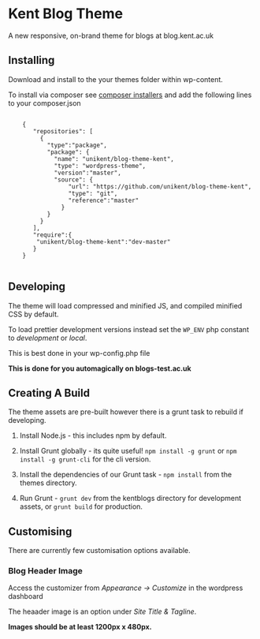 # Kent Blog Theme

A new responsive, on-brand theme for blogs at blog.kent.ac.uk

## Installing

Download and install to the your themes folder within wp-content.

To install via composer see [composer installers](https://github.com/composer/installers) and add the following lines to your composer.json

```

	{
	   "repositories": [
		 { 
           "type":"package",
           "package": {
             "name": "unikent/blog-theme-kent",
             "type": "wordpress-theme",
             "version":"master",
             "source": {
                 "url": "https://github.com/unikent/blog-theme-kent",
                 "type": "git",
                 "reference":"master"
               }
           }
         }
	   ],
	   "require":{
	    "unikent/blog-theme-kent":"dev-master"
	   }
	}
   
```


## Developing

The theme will load compressed and minified JS, and compiled minified CSS by default.

To load prettier development versions instead set the `WP_ENV` php constant to *development* or *local*.

This is best done in your wp-config.php file

**This is done for you automagically on blogs-test.ac.uk**

## Creating A Build

The theme assets are pre-built however there is a grunt task to rebuild if developing.

1. Install Node.js - this includes npm by default.

2. Install Grunt globally - its quite useful! `npm install -g grunt` or `npm install -g grunt-cli` for the cli version. 

4. Install the dependencies of our Grunt task - `npm install` from the themes directory.

3. Run Grunt - `grunt dev` from the kentblogs directory for development assets, or `grunt build` for production.


## Customising

There are currently few customisation options available.


### Blog Header Image

Access the customizer from *Appearance -> Customize* in the wordpress dashboard

The heaader image is an option under *Site Title &amp; Tagline*.

**Images should be at least 1200px x 480px.**
